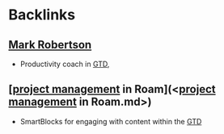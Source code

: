 
# Backlinks
## [Mark Robertson](<Mark Robertson.md>)
- Productivity coach in [GTD](<GTD.md>),

## [[project management](<[project management.md>) in Roam](<[project management](<project management.md>) in Roam.md>)
- SmartBlocks for engaging with content within the [GTD](<GTD.md>)

